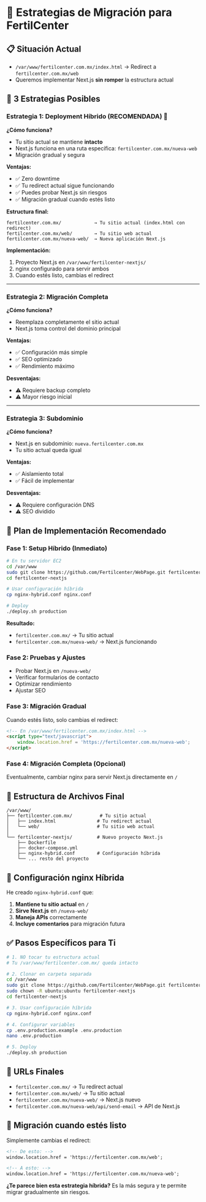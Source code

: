# 🔄 Estrategias de Migración para FertilCenter

## 📋 **Situación Actual**
- `/var/www/fertilcenter.com.mx/index.html` → Redirect a `fertilcenter.com.mx/web`
- Queremos implementar Next.js **sin romper** la estructura actual

## 🎯 **3 Estrategias Posibles**

### **Estrategia 1: Deployment Híbrido (RECOMENDADA) 🌟**

**¿Cómo funciona?**
- Tu sitio actual se mantiene **intacto**
- Next.js funciona en una ruta específica: `fertilcenter.com.mx/nueva-web`
- Migración gradual y segura

**Ventajas:**
- ✅ Zero downtime
- ✅ Tu redirect actual sigue funcionando
- ✅ Puedes probar Next.js sin riesgos
- ✅ Migración gradual cuando estés listo

**Estructura final:**
```
fertilcenter.com.mx/            → Tu sitio actual (index.html con redirect)
fertilcenter.com.mx/web/        → Tu sitio web actual
fertilcenter.com.mx/nueva-web/  → Nueva aplicación Next.js
```

**Implementación:**
1. Proyecto Next.js en `/var/www/fertilcenter-nextjs/`
2. nginx configurado para servir ambos
3. Cuando estés listo, cambias el redirect

---

### **Estrategia 2: Migración Completa** 

**¿Cómo funciona?**
- Reemplaza completamente el sitio actual
- Next.js toma control del dominio principal

**Ventajas:**
- ✅ Configuración más simple
- ✅ SEO optimizado
- ✅ Rendimiento máximo

**Desventajas:**
- ⚠️ Requiere backup completo
- ⚠️ Mayor riesgo inicial

---

### **Estrategia 3: Subdominio**

**¿Cómo funciona?**
- Next.js en subdominio: `nueva.fertilcenter.com.mx`
- Tu sitio actual queda igual

**Ventajas:**
- ✅ Aislamiento total
- ✅ Fácil de implementar

**Desventajas:**
- ⚠️ Requiere configuración DNS
- ⚠️ SEO dividido

## 🚀 **Plan de Implementación Recomendado**

### **Fase 1: Setup Híbrido (Inmediato)**
```bash
# En tu servidor EC2
cd /var/www
sudo git clone https://github.com/Fertilcenter/WebPage.git fertilcenter-nextjs
cd fertilcenter-nextjs

# Usar configuración híbrida
cp nginx-hybrid.conf nginx.conf

# Deploy
./deploy.sh production
```

**Resultado:**
- `fertilcenter.com.mx/` → Tu sitio actual
- `fertilcenter.com.mx/nueva-web/` → Next.js funcionando

### **Fase 2: Pruebas y Ajustes**
- Probar Next.js en `/nueva-web/`
- Verificar formularios de contacto
- Optimizar rendimiento
- Ajustar SEO

### **Fase 3: Migración Gradual**
Cuando estés listo, solo cambias el redirect:

```html
<!-- En /var/www/fertilcenter.com.mx/index.html -->
<script type="text/javascript">
    window.location.href = 'https://fertilcenter.com.mx/nueva-web';
</script>
```

### **Fase 4: Migración Completa (Opcional)**
Eventualmente, cambiar nginx para servir Next.js directamente en `/`

## 📁 **Estructura de Archivos Final**

```
/var/www/
├── fertilcenter.com.mx/          # Tu sitio actual
│   ├── index.html               # Tu redirect actual
│   └── web/                     # Tu sitio web actual
│
└── fertilcenter-nextjs/         # Nuevo proyecto Next.js
    ├── Dockerfile
    ├── docker-compose.yml
    ├── nginx-hybrid.conf        # Configuración híbrida
    └── ... resto del proyecto
```

## 🔧 **Configuración nginx Híbrida**

He creado `nginx-hybrid.conf` que:

1. **Mantiene tu sitio actual** en `/`
2. **Sirve Next.js** en `/nueva-web/`
3. **Maneja APIs** correctamente
4. **Incluye comentarios** para migración futura

## ✅ **Pasos Específicos para Ti**

```bash
# 1. NO tocar tu estructura actual
# Tu /var/www/fertilcenter.com.mx/ queda intacto

# 2. Clonar en carpeta separada
cd /var/www
sudo git clone https://github.com/Fertilcenter/WebPage.git fertilcenter-nextjs
sudo chown -R ubuntu:ubuntu fertilcenter-nextjs
cd fertilcenter-nextjs

# 3. Usar configuración híbrida
cp nginx-hybrid.conf nginx.conf

# 4. Configurar variables
cp .env.production.example .env.production
nano .env.production

# 5. Deploy
./deploy.sh production
```

## 🎯 **URLs Finales**

- `fertilcenter.com.mx/` → Tu redirect actual
- `fertilcenter.com.mx/web/` → Tu sitio actual  
- `fertilcenter.com.mx/nueva-web/` → Next.js nuevo
- `fertilcenter.com.mx/nueva-web/api/send-email` → API de Next.js

## 🔄 **Migración cuando estés listo**

Simplemente cambias el redirect:
```html
<!-- De esto: -->
window.location.href = 'https://fertilcenter.com.mx/web';

<!-- A esto: -->
window.location.href = 'https://fertilcenter.com.mx/nueva-web';
```

**¿Te parece bien esta estrategia híbrida?** Es la más segura y te permite migrar gradualmente sin riesgos.
